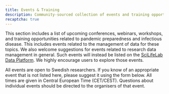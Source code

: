 ```yaml
---
title: Events & Training
description: Community-sourced collection of events and training opportunities.
recaptcha: true
---
```


This section includes a list of upcoming conferences, webinars, workshops, and training opportunities related to pandemic preparedness and infectious disease. This includes events related to the management of data for these topics. We also welcome suggestions for events related to research data management in general. Such events will instead be listed on the [SciLifeLab Data Platform](https://data.scilifelab.se/events/). We highly encourage users to explore those events.

All events are open to Swedish researchers. If you know of an appropriate event that is not listed here, please suggest it using the form below. All times are given in Central European Time (CET/CEST). Questions about individual events should be directed to the organisers of that event.
